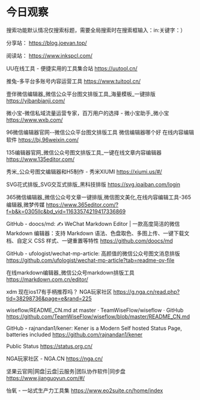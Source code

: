 # 今日观察

搜索功能默认情况仅搜索标题，需要全局搜索时在搜索框输入：in:关键字：）  

分享站： https://blog.joevan.top/  

阅读站： https://www.inkspcl.com/  

UU在线工具 - 便捷实用的工具集合站  https://uutool.cn/    

推兔-多平台多账号内容运营工具  https://www.tuitool.cn/    

壹伴微信编辑器_微信公众平台图文排版工具_海量模板_一键排版  https://yibanbianji.com/    

微小宝-微信私域流量运营专家，百万用户的选择 - 微小宝助手_微小宝  https://www.wxb.com/    

96微信编辑器官网--微信公众平台图文排版工具 微信编辑器哪个好 在线内容编辑软件  https://bj.96weixin.com/    

135编辑器官网_微信公众号图文排版工具_一键在线文章内容编辑器  https://www.135editor.com/    

秀米_公众号图文编辑器和H5制作 - 秀米XIUMI  https://xiumi.us/#/    

SVG花式排版_SVG交互式排版_黑科技排版  https://svg.ipaiban.com/login    

365微信编辑器_微信公众号文章一键排版,微信图文美化,在线内容编辑工具-365编辑器,微梦传媒  https://www.365editor.com/?f=b&k=0305llc&bd_vid=11633574219417336869    

GitHub - doocs/md: ✍ WeChat Markdown Editor | 一款高度简洁的微信 Markdown 编辑器：支持 Markdown 语法、色盘取色、多图上传、一键下载文档、自定义 CSS 样式、一键重置等特性  https://github.com/doocs/md    

GitHub - ufologist/wechat-mp-article: 高颜值的微信公众号图文消息排版  https://github.com/ufologist/wechat-mp-article?tab=readme-ov-file    

在线markdown编辑器_微信公众号markdown排版工具  https://markdown.com.cn/editor/  

xdm 现在ios17有手柄推荐吗？ NGA玩家社区  https://g.nga.cn/read.php?tid=38298736&page=e&rand=225  

wiseflow/README_CN.md at master · TeamWiseFlow/wiseflow · GitHub  https://github.com/TeamWiseFlow/wiseflow/blob/master/README_CN.md  

GitHub - rajnandan1/kener: Kener is a Modern Self hosted Status Page, batteries included  https://github.com/rajnandan1/kener  

Public Status  https://status.org.cn/  

NGA玩家社区 - NGA.CN  https://nga.cn/    

坚果云官网|网盘|云盘|云服务|团队协作软件|同步盘  https://www.jianguoyun.com/#/    

怡氧 - 一站式生产力工具集  https://www.eo2suite.cn/home/index    
